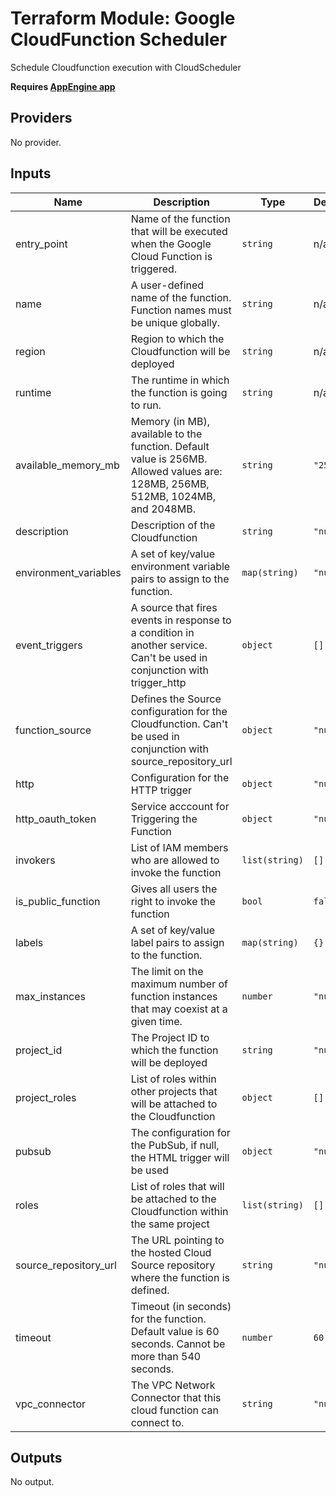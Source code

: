 # Terraform Module: Google CloudFunction Scheduler

Schedule Cloudfunction execution with CloudScheduler

**Requires [AppEngine app](https://cloud.google.com/scheduler/docs/)**

<!-- BEGINNING OF PRE-COMMIT-TERRAFORM DOCS HOOK -->
## Providers

No provider.

## Inputs

| Name | Description | Type | Default | Required |
|------|-------------|------|---------|:-----:|
| entry\_point | Name of the function that will be executed when the Google Cloud Function is triggered. | `string` | n/a | yes |
| name | A user-defined name of the function. Function names must be unique globally. | `string` | n/a | yes |
| region | Region to which the Cloudfunction will be deployed | `string` | n/a | yes |
| runtime | The runtime in which the function is going to run. | `string` | n/a | yes |
| available\_memory\_mb | Memory (in MB), available to the function. Default value is 256MB. Allowed values are: 128MB, 256MB, 512MB, 1024MB, and 2048MB. | `string` | `"256MB"` | no |
| description | Description of the Cloudfunction | `string` | `"null"` | no |
| environment\_variables | A set of key/value environment variable pairs to assign to the function. | `map(string)` | `"null"` | no |
| event\_triggers | A source that fires events in response to a condition in another service. Can't be used in conjunction with trigger\_http | `object` | `[]` | no |
| function\_source | Defines the Source configuration for the Cloudfunction. Can't be used in conjunction with source\_repository\_url | `object` | `"null"` | no |
| http | Configuration for the HTTP trigger | `object` | `"null"` | no |
| http\_oauth\_token | Service acccount for Triggering the Function | `object` | `"null"` | no |
| invokers | List of IAM members who are allowed to invoke the function | `list(string)` | `[]` | no |
| is\_public\_function | Gives all users the right to invoke the function | `bool` | `false` | no |
| labels | A set of key/value label pairs to assign to the function. | `map(string)` | `{}` | no |
| max\_instances | The limit on the maximum number of function instances that may coexist at a given time. | `number` | `"null"` | no |
| project\_id | The Project ID to which the function will be deployed | `string` | `"null"` | no |
| project\_roles | List of roles within other projects that will be attached to the Cloudfunction | `object` | `[]` | no |
| pubsub | The configuration for the PubSub, if null, the HTML trigger will be used | `object` | `"null"` | no |
| roles | List of roles that will be attached to the Cloudfunction within the same project | `list(string)` | `[]` | no |
| source\_repository\_url | The URL pointing to the hosted Cloud Source repository where the function is defined. | `string` | `"null"` | no |
| timeout | Timeout (in seconds) for the function. Default value is 60 seconds. Cannot be more than 540 seconds. | `number` | `60` | no |
| vpc\_connector | The VPC Network Connector that this cloud function can connect to. | `string` | `"null"` | no |

## Outputs

No output.

<!-- END OF PRE-COMMIT-TERRAFORM DOCS HOOK -->
